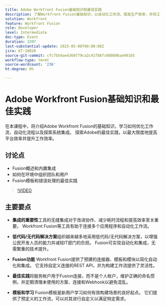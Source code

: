```yaml
---
title: Adobe Workfront Fusion基础知识和最佳实践
description: 了解Workfront Fusion基础知识，以自动化工作流，提高生产效率，并将工具与低代码解决方案、模板和最佳实践集成。
solution: Workfront
feature: Workfront Fusion
role: Developer
level: Intermediate
doc-type: Event
duration: 3397
last-substantial-update: 2025-05-08T00:00:00Z
jira: KT-18020
source-git-commit: cfc7b54ae4360779ca2c41f88fc08089bae99165
workflow-type: tm+mt
source-wordcount: '236'
ht-degree: 0%

---
```



# Adobe Workfront Fusion基础知识和最佳实践

在本课程中，将介绍Adobe Workfront Fusion的基础知识，学习如何优化工作流、自动化流程以及探索系统集成。 探索Adobe的最佳实践，以最大限度地提高平台效率并提升工作效率。

## 讨论点

* Fusion概述和内置集成
* 如何在环境中组织团队和用户
* Fusion模板和错误处理的最佳实践

>[!VIDEO](https://video.tv.adobe.com/v/3458043/?learn=on&enablevpops)

## 主要要点

* **集成的重要性**&#x200B;工具的无缝集成对于改进协作、减少耗时流程和提高效率至关重要。 Workfront Fusion等工具有助于连接多个应用程序和自动化工作流。

* **低代码/无代码解决方案**&#x200B;组织越来越多地采用低代码/无代码解决方案，以增强公民开发人员的能力并减轻IT部门的负担。 Fusion可实现自动化和集成，无需繁重的技术提升。

* **Fusion功能** Workfront Fusion提供了预建的连接器、模板和模块以简化自动化和集成。 它支持自定义连接的REST API，并为构建工作流提供了灵活性。

* **最佳实践**&#x200B;将服务帐户用于Fusion连接，而不是个人帐户，维护正确的命名惯例，并定期清理未使用的方案、连接和Webhook以避免混乱。

* **模板和学习** Fusion模板是新用户学习如何有效构建场景的良好起点。 它们提供了预定义的工作流，可以对其进行自定义以满足特定需求。


